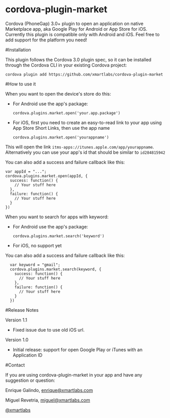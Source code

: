 cordova-plugin-market
=====================

Cordova (PhoneGap) 3.0+ plugin to open an application on native Marketplace app, aka Google Play for Android or App Store for iOS.
Currently this plugin is compatible only with Android and iOS. Feel free to add support for the platform you need!

#Installation

This plugin follows the Cordova 3.0 plugin spec, so it can be installed through the Cordova CLI in your existing Cordova project:

    cordova plugin add https://github.com/xmartlabs/cordova-plugin-market

#How to use it

When you want to open the device's store do this:

* For Android use the app's package:

    `cordova.plugins.market.open('your.app.package')`

* For iOS, first you need to create an easy-to-read link to your app using App Store Short Links, then use the app name

    `cordova.plugins.market.open('yourappname')`

This will open the link `itms-apps://itunes.apple.com/app/yourappname`. Alternatively you can use your app's id that should be similar to `id284815942`

You can also add a success and failure callback like this:

    var appId = "...";
    cordova.plugins.market.open(appId, {
      success: function() {
        // Your stuff here
      },
      failure: function() {
        // Your stuff here
      }
    })

  When you want to search for apps with keyword:

  * For Android use the app's package:

      `cordova.plugins.market.search('keyword')`

  * For iOS, no support yet

  You can also add a success and failure callback like this:

      var keyword = "gmail";
      cordova.plugins.market.search(keyword, {
        success: function() {
          // Your stuff here
        },
        failure: function() {
          // Your stuff here
        }
      })


#Release Notes

Version 1.1

* Fixed issue due to use old iOS url.

Version 1.0

* Initial release: support for open Google Play or iTunes with an Application ID

#Contact

If you are using cordova-plugin-market in your app and have any suggestion or question:

Enrique Galindo, <enrique@xmartlabs.com>

Miguel Revetria, <miguel@xmartlabs.com>

[@xmartlabs](http://twitter.com/xmartlabs "@xmartlabs")